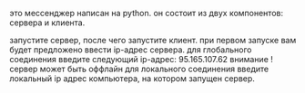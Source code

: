 это мессенджер написан на python.
он состоит из двух компонентов: сервера и клиента. 

запустите сервер, после чего запустите клиент.
при первом запуске вам будет предложено ввести ip-адрес сервера. 
для глобального соединения введите следующий ip-адрес: 95.165.107.62
внимание ! сервер может быть оффлайн
для локального соединения введите локальный ip адрес компьютера, на котором запущен сервер. 
